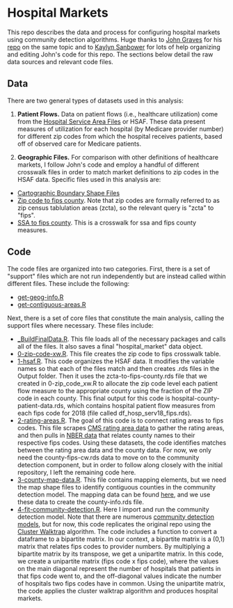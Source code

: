 # Hospital Markets

This repo describes the data and process for configuring hospital markets using community detection algorithms. Huge thanks to [John Graves](https://www.vumc.org/health-policy/person/john-graves-phd) for his [repo](https://github.com/graveja0/health-care-markets) on the same topic and to [Kaylyn Sanbower](https://kaylynrsanbower.netlify.app/) for lots of help organizing and editing John's code for this repo. The sections below detail the raw data sources and relevant code files. 

## Data
There are two general types of datasets used in this analysis:

1. **Patient Flows.** Data on patient flows (i.e., healthcare utilization) come from the [Hospital Service Area Files](https://www.cms.gov/Research-Statistics-Data-and-Systems/Statistics-Trends-and-Reports/Hospital-Service-Area-File/index.html) or HSAF. These data present measures of utilization for each hospital (by Medicare provider number) for different zip codes from which the hospital receives patients, based off of observed care for Medicare patients.

2. **Geographic Files.** For comparison with other definitions of healthcare markets, I follow John's code and employ a handful of different crosswalk files in order to match market definitions to zip codes in the HSAF data. Specific files used in this analysis are:
  - [Cartographic Boundary Shape Files](https://www.census.gov/geographies/mapping-files/2017/geo/carto-boundary-file.html)
  - [Zip code to fips county](http://mcdc.missouri.edu/applications/geocorr2014.html). Note that zip codes are formally referred to as zip census tablulation areas (zcta), so the relevant query is "zcta" to "fips".
  - [SSA to fips county](https://data.nber.org/data/ssa-fips-state-county-crosswalk.html). This is a crosswalk for ssa and fips county measures.


## Code
The code files are organized into two categories. First, there is a set of "support" files which are not run independently but are instead called within different files. These include the following:

  - [get-geog-info.R](data-code/support/get-geog-info.R)
  - [get-contiguous-areas.R](data-code/support/get-contiguous-areas.R)

Next, there is a set of core files that constitute the main analysis, calling the support files where necessary. These files include:

  - [_BuildFinalData.R](data-code/_BuildFinalData.R). This file loads all of the necessary packages and calls all of the files. It also saves a final "hospital_market" data object.
  - [0-zip-code-xw.R](data-code/0-zip-code-xw.R). This file creates the zip code to fips crosswalk table.
  - [1-hsaf.R](data-code/1-hsaf.R). This code organizes the HSAF data. It modifies the variable names so that each of the files match and then creates .rds files in the Output folder. Then it uses the zcta-to-fips-county.rds file that we created in 0-zip_code_xw.R to allocate the zip code level each patient flow measure to the appropriate county using the fraction of the ZIP code in each county. This final output for this code is hospital-county-patient-data.rds, which contains hospital patient flow measures from each fips code for 2018 (file called df_hosp_serv18_fips.rds).
  - [2-rating-areas.R](data-code/2-rating-areas.R). The goal of this code is to connect rating areas to fips codes. This file scrapes [CMS rating area data]("http://www.cms.gov/CCIIO/Programs-and-Initiatives/Health-Insurance-Market-Reforms/STATE-gra.html") to gather the rating areas, and then pulls in [NBER data](https://data.nber.org/data/ssa-fips-state-county-crosswalk.html) that relates county names to their respective fips codes. Using these datasets, the code identifies matches between the rating area data and the county data. For now, we only need the county-fips-cw.rds data to move on to the community detection component, but in order to follow along closely with the initial repository, I left the remaining code here. 
  - [3-county-map-data.R](data-code/3-county-map-data.R). This file contains mapping elements, but we need the map shape files to identify contiguous counties in the community detection model. The mapping data can be found [here](https://www.census.gov/geographies/mapping-files/2017/geo/carto-boundary-file.html), and we use these data to create the county-info.rds file. 
  - [4-fit-community-detection.R](data-code/4-fit-community-detection.R). Here I import and run the community detection model. Note that there are numerous [community detection models](https://www.nature.com/articles/srep30750), but for now, this code replicates the original repo using the [Cluster Walktrap](https://igraph.org/r/doc/cluster_walktrap.html) algorithm. The code includes a function to convert a dataframe to a bipartite matrix. In our context, a bipartite matrix is a (0,1) matrix that relates fips codes to provider numbers. By multiplying a bipartite matrix by its transpose, we get a unipartite matrix. In this code, we create a unipartite matrix (fips code x fips code), where the values on the main diagonal represent the number of hospitals that patients in that fips code went to, and the off-diagonal values indicate the number of hospitals two fips codes have in common. Using the unipartite matrix, the code applies the cluster walktrap algorithm and produces hospital markets. 

